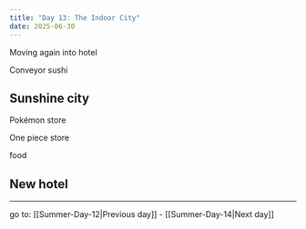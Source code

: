 ```yaml
---
title: "Day 13: The Indoor City"
date: 2025-06-30
---
```

Moving again into hotel

Conveyor sushi

## Sunshine city

Pokémon store

One piece store

food


## New hotel

---

go to: [[Summer-Day-12|Previous day]] - [[Summer-Day-14|Next day]]
